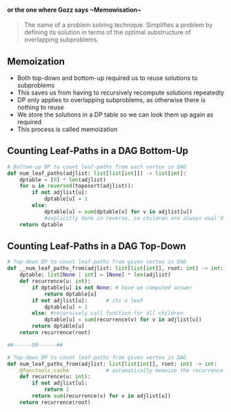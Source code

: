 #### or the one where Gozz says ~Memowisation~
> The name of a problem solving technique. Simplifies a problem by defining its solution in terms of the optimal substructure of overlapping subproblems.

## Memoization
- Both top-down and bottom-up required us to reuse solutions to subproblems
- This saves us from having to recursively recompute solutions repeatedly
- DP only applies to overlapping subproblems, as otherwise there is nothing to reuse
- We store the solutions in a DP table so we can look them up again as required
- This process is called memoization

## Counting Leaf-Paths in a DAG Bottom-Up
``` python
# Bottom-up DP to count leaf-paths from each vertex in DAG
def num_leaf_paths(adjlist: list[list[int]]) -> list[int]:
	dptable = [0] * len(adjlist)
	for u in reversed(toposort(adjlist)):
		if not adjlist[u]:
			dptable[u] = 1
		else:
			dptable[u] = sum(dptable[v] for v in adjlist[u])
			#explicitly done in reverse, so children are always eval'd first
	return dptable
```
## Counting Leaf-Paths in a DAG Top-Down
``` python
# Top-down DP to count leaf-paths from given vertex in DAG
def __num_leaf_paths_from(adjlist: list[list[int]], root: int) -> int:
	dptable: list[None | int] = [None] * len(adjlist)
	def recurrence(u: int):
		if dptable[u] is not None: # have we computed answer
			return dptable[u]
		if not adjlist[u]:      # its a leaf
			dptable[u] = 1
		else: #recursively call function for all children
			dptable[u] = sum(recurrence(v) for v in adjlist[u])
		return dptable[u]
	return recurrence(root)

##------OR------##

# Top-down DP to count leaf-paths from given vertex in DAG
def num_leaf_paths_from(adjlist: list[list[int]], root: int) -> int:
	@functools.cache            # automatically memoize the recurrence
	def recurrence(u: int):
		if not adjlist[u]:
			return 1
		return sum(recurrence(v) for v in adjlist[u])
	return recurrence(root)
```
